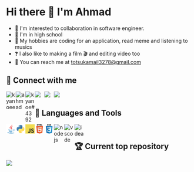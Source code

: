 <!-- START -->

# Hi there 👋 I'm Ahmad

<!-- About personal -->

- 👀 I'm interested to collaboration in software engineer.
- 📓 I'm in high school
- 📘 My hobbies are coding for an application, read meme and listening to musics
- ❓ I also like to making a film 🎬 and editing video too
- 📩 You can reach me at totsukamail3278@gmail.com

## 📌 Connect with me

<!-- Social media -->

<a href="https://www.instagram.com/kyanoee/" target="blank">
  <img align="left" src="https://raw.githubusercontent.com/rahuldkjain/github-profile-readme-generator/master/src/images/icons/Social/instagram.svg" alt="kyanoee" width="26px" /></a>
<a href="https://www.youtube.com/channel/UC-WV52r-BjAKP79CLf5F7QQ" target="blank">
  <img align="left" src="https://raw.githubusercontent.com/rahuldkjain/github-profile-readme-generator/master/src/images/icons/Social/youtube.svg" alt="ahmad" width="26px" /></a>
<a href="https://discord.gg/kyanoe#4392" target="blank">
  <img align="left" src="https://raw.githubusercontent.com/rahuldkjain/github-profile-readme-generator/master/src/images/icons/Social/discord.svg" alt="kyanoe#4392" width="26px" />
</a>
<a href="https://twitter.com/@Ahmad94132298" target="blank">
  <img align="left" src="https://raw.githubusercontent.com/rahuldkjain/github-profile-readme-generator/master/src/images/icons/Social/twitter.svg" width="26px">
</a>
<a href="https://www.facebook.com/kano.uwu.5/">
  <img align="left" src="https://raw.githubusercontent.com/rahuldkjain/github-profile-readme-generator/master/src/images/icons/Social/facebook.svg" width="26px">
</a>
<a href="https://github.com/Ahmad3296">
  <img align="left" src="https://raw.githubusercontent.com/rahuldkjain/github-profile-readme-generator/master/src/images/icons/Social/github.svg" width="26px">
</a>

<br>

## 📂 Languages and Tools

<!-- Languages -->
<img align="left" alt="Ahmad3296's Github Stats" src="https://raw.githubusercontent.com/devicons/devicon/master/icons/java/java-original.svg" width="26px" />
<img align="left" alt="Ahmad3296's Github Stats" src="https://raw.githubusercontent.com/devicons/devicon/master/icons/python/python-original.svg" width="26px" />
<img align="left" alt="Ahmad3296's Github Stats" src="https://raw.githubusercontent.com/devicons/devicon/master/icons/javascript/javascript-original.svg" width="26px" />
<img align="left" alt="html5" src="https://raw.githubusercontent.com/devicons/devicon/master/icons/html5/html5-original-wordmark.svg" width="26px" />
<img align="left" alt="css3" src="https://raw.githubusercontent.com/devicons/devicon/master/icons/css3/css3-original-wordmark.svg" width="26px" />
<!-- Tools -->
<img align="left" alt="nodejs" src="https://user-images.githubusercontent.com/73148419/128793065-8f9be4b5-a264-4cad-8c21-1ef7ef08ec2d.png" width="28px" /> 
<img align="left" alt="vscode" src="https://user-images.githubusercontent.com/73148419/128693386-c557913a-381c-4d75-972c-3391f02329bc.png" width="28px" />
<img align="left" alt="idea" src="https://user-images.githubusercontent.com/73148419/128693991-5f2c25c2-c1b6-4ebb-a851-edb857818824.png" width="26px" />

<br>

## 🏆 Current top repository

<!-- Current Top repo -->

  <a href="https://github.com/Ahmad3296/TODO-APP">
  <img align="left" src="https://github-readme-stats.vercel.app/api/pin/?username=Ahmad3296&repo=TODO-APP&theme=dracula" />
  </a>
<!-- END -->
